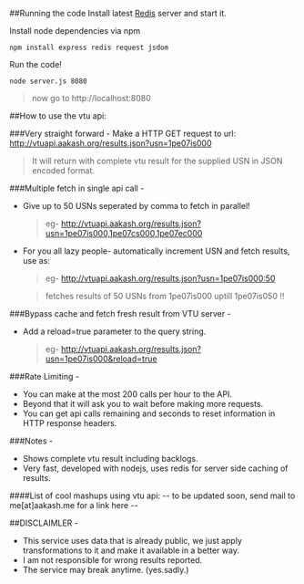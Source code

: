 ##Running the code
Install latest [Redis](http://redis.io) server and start it.

Install node dependencies via npm
	
	npm install express redis request jsdom

Run the code!
	
	node server.js 8080

> now go to http://localhost:8080

##How to use the vtu api:


###Very straight forward -
Make a HTTP GET request to url: http://vtuapi.aakash.org/results.json?usn=1pe07is000

> It will return with complete vtu result for the supplied USN in JSON encoded format.
	

###Multiple fetch in single api call -
* Give up to 50 USNs seperated by comma to fetch in parallel!

  > eg- http://vtuapi.aakash.org/results.json?usn=1pe07is000,1pe07cs000,1pe07ec000
		
* For you all lazy people- automatically increment USN and fetch results, use as:

  > eg- http://vtuapi.aakash.org/results.json?usn=1pe07is000:50

  >	fetches results of 50 USNs from 1pe07is000 uptill 1pe07is050 !!

###Bypass cache and fetch fresh result from VTU server -
* Add a reload=true parameter to the query string.

  > eg- http://vtuapi.aakash.org/results.json?usn=1pe07is000&reload=true
		
###Rate Limiting -
* You can make at the most 200 calls per hour to the API.
* Beyond that it will ask you to wait before making more requests.
* You can get api calls remaining and seconds to reset information in HTTP response headers.

		
###Notes -
* Shows complete vtu result including backlogs.
* Very fast, developed with nodejs, uses redis for server side caching of results.


####List of cool mashups using vtu api:	
-- to be updated soon, send mail to me[at]aakash.me for a link here --



##DISCLAIMLER - 
* This service uses data that is already public, we just apply transformations to it and make it available in a better way. 
* I am not responsible for wrong results reported.
* The service may break anytime. (yes.sadly.)
	

